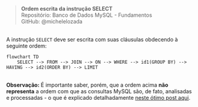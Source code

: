 > **Ordem escrita da instrução SELECT**  
> Repositório: Banco de Dados MySQL - Fundamentos  
> GitHub: @michelelozada
&nbsp;
     
&nbsp;  
A instrução `SELECT` deve ser escrita com suas cláusulas obdecendo à seguinte ordem:

```mermaid
flowchart TD
    SELECT --> FROM --> JOIN --> ON --> WHERE --> id1(GROUP BY) --> HAVING --> id2(ORDER BY) --> LIMIT
```
&nbsp;
&nbsp;    
**Observação:** É importante saber, porém, que a ordem acima **__não representa__** a ordem com que as consultas MySQL são, de fato, analisadas e processadas - o que é explicado detalhadamente [neste ótimo post aqui](https://towardsdatascience.com/the-6-steps-of-a-sql-select-statement-process-b3696a49a642).